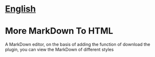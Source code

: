 # [English](https://github.com/Bdbmzwsc/More-MarkDown-To-HTML/blob/main/README.md)

# More MarkDown To HTML
A MarkDown editor, on the basis of adding the function of download the plugin, you can view the MarkDown of different styles
